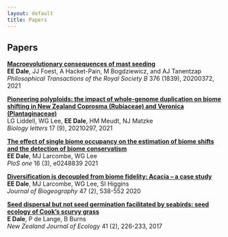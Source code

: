 ```yaml
---
layout: default 
title: Papers
---
```


## Papers
<a href="https://royalsocietypublishing.org/doi/10.1098/rstb.2020.0372">__Macroevolutionary consequences of mast seeding__</a> <br />
**EE Dale**, JJ Foest, A Hacket-Pain, M Bogdziewicz, and AJ Tanentzap  
*Philosophical Transactions of the Royal Society B* 376 (1839), 20200372, 2021 <a href="https://doi.org/10.1098/rstb.2020.0372"><i class="ai ai-doi "></i></a>

<a href="https://royalsocietypublishing.org/doi/abs/10.1098/rsbl.2021.0297">__Pioneering polyploids: the impact of whole-genome duplication on biome shifting in New Zealand Coprosma (Rubiaceae) and Veronica (Plantaginaceae)__</a> <br />
LG Liddell, WG Lee, **EE Dale**, HM Meudt, NJ Matzke  
*Biology letters* 17 (9), 20210297, 2021 <a href="https://doi.org/10.1098/rsbl.2021.0297"><i class="ai ai-doi "></i></a>

<a href="https://journals.plos.org/plosone/article?id=10.1371/journal.pone.0248839">__The effect of single biome occupancy on the estimation of biome shifts and the detection of biome conservatism__</a> <br />
**EE Dale**, MJ Larcombe, WG Lee  
*PloS one* 16 (3), e0248839 2021 <a href="https://doi.org/10.1371/journal.pone.0248839"><i class="ai ai-doi "></i></a>

<a href="https://onlinelibrary.wiley.com/doi/full/10.1111/jbi.13768">__Diversification is decoupled from biome fidelity: Acacia – a case study__</a> <br />
**EE Dale**, MJ Larcombe, WG Lee, SI Higgins  
*Journal of Biogeography* 47 (2), 538-552 2020 <a href="https://doi.org/10.1111/jbi.13768"><i class="ai ai-doi "></i></a>

<a href="https://newzealandecology.org/nzje/3309">__Seed dispersal but not seed germination facilitated by seabirds: seed ecology of Cook’s scurvy grass__</a> <br />
**E Dale**, P de Lange, B Burns  
*New Zealand Journal of Ecology* 41 (2), 226-233, 2017 <a href="https://doi.org/10.20417/nzjecol.41.27"><i class="ai ai-doi "></i></a>
